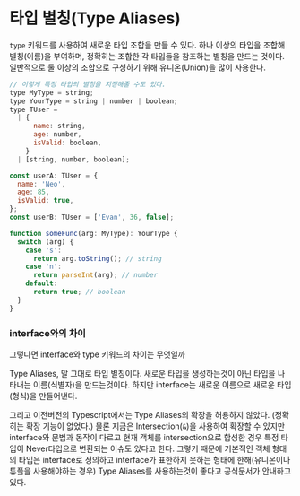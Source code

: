 # 타입 별칭(Type Aliases)

`type` 키워드를 사용하여 새로운 타입 조합을 만들 수 있다.
하나 이상의 타입을 조합해 별칭(이름)을 부여하며, 정확히는 조합한 각 타입들을 참조하는 별칭을 만드는 것이다.
일반적으로 둘 이상의 조합으로 구성하기 위해 유니온(Union)을 많이 사용한다.

```javascript
// 이렇게 특정 타입의 별칭을 지정해줄 수도 있다.
type MyType = string;
type YourType = string | number | boolean;
type TUser =
  | {
      name: string,
      age: number,
      isValid: boolean,
    }
  | [string, number, boolean];

const userA: TUser = {
  name: 'Neo',
  age: 85,
  isValid: true,
};
const userB: TUser = ['Evan', 36, false];

function someFunc(arg: MyType): YourType {
  switch (arg) {
    case 's':
      return arg.toString(); // string
    case 'n':
      return parseInt(arg); // number
    default:
      return true; // boolean
  }
}
```

### interface와의 차이

그렇다면 interface와 type 키워드의 차이는 무엇일까

Type Aliases, 말 그대로 타입 별칭이다. 새로운 타입을 생성하는것이 아닌 타입을 나타내는 이름(식별자)을 만드는것이다. 하지만 interface는 새로운 이름으로 새로운 타입(형식)을 만들어낸다.

그리고 이전버전의 Typescript에서는 Type Aliases의 확장을 허용하지 않았다. (정확히는 확장 기능이 없었다.) 물론 지금은 Intersection(`&`)을 사용하여 확장할 수 있지만 interface와 문법과 동작이 다르고 현재 객체를 intersection으로 합성한 경우 특정 타입이 Never타입으로 변환되는 이슈도 있다고 한다. 그렇기 때문에 기본적인 객체 형태의 타입은 interface로 정의하고 interface가 표한하지 못하는 형태에 한해(유니온이나 튜플을 사용해야하는 경우) Type Aliases를 사용하는것이 좋다고 공식문서가 안내하고 있다.
